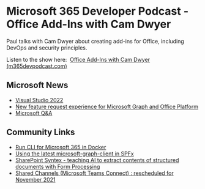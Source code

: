 # Microsoft 365 Developer Podcast - Office Add-Ins with Cam Dwyer

Paul talks with Cam Dwyer about creating add-ins for Office, including
DevOps and security principles.

Listen to the show here:  [Office Add-Ins with Cam Dwyer
(m365devpodcast.com)](https://www.m365devpodcast.com/e/office-add-ins-with-cam-dwyer/)

## Microsoft News 

-   [Visual Studio
    2022](https://devblogs.microsoft.com/visualstudio/visual-studio-2022/)
-   [New feature request experience for Microsoft Graph and Office
    Platform](https://developer.microsoft.com/en-us/graph/blogs/new-feature-request-experience-for-microsoft-graph-and-office/)
-   [Microsoft
    Q&A](https://docs.microsoft.com/en-us/answers/products/m365#microsoft-graph)

## Community Links 

-   [Run CLI for Microsoft 365 in
    Docker](https://techcommunity.microsoft.com/t5/microsoft-365-pnp-blog/run-cli-for-microsoft-365-in-docker/ba-p/2207125)
-   [Using the latest microsoft-graph-client in
    SPFx](https://www.sebastienlevert.com/2021/04/18/latest-microsoft-graph-client-spfx/)
-   [SharePoint Syntex - teaching AI to extract contents of structured
    documents with Form
    Processing](https://www.sharepointnutsandbolts.com/2021/04/Syntex-Forms-Processing.html)
-   [Shared Channels (Microsoft Teams Connect) : rescheduled for
    November 2021](https://myteamsday.com/2021/04/21/shared-channels-2/)
